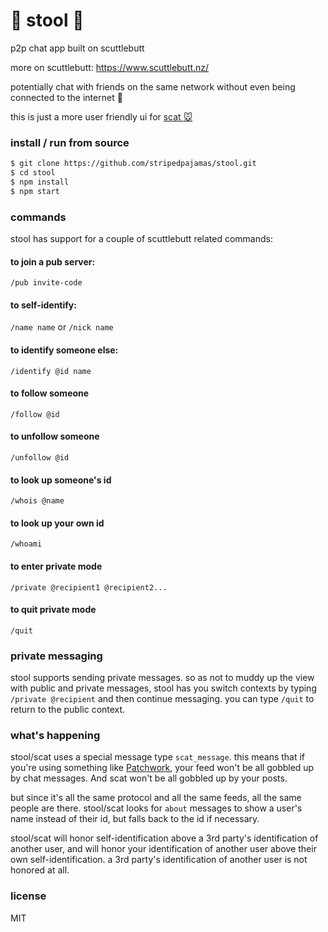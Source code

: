 # :hamster: stool :hamster:
p2p chat app built on scuttlebutt

more on scuttlebutt: https://www.scuttlebutt.nz/

potentially chat with friends on the same network without even being connected to the internet :raised_hands:

this is just a more user friendly ui for [scat :mouse:](https://github.com/stripedpajamas/scat)


### install / run from source
```bash
$ git clone https://github.com/stripedpajamas/stool.git
$ cd stool
$ npm install
$ npm start
```

### commands
stool has support for a couple of scuttlebutt related commands:
#### to join a pub server:
`/pub invite-code`

#### to self-identify:
`/name name` or `/nick name`

#### to identify someone else:
`/identify @id name`

#### to follow someone
`/follow @id`

#### to unfollow someone
`/unfollow @id`

#### to look up someone's id
`/whois @name`

#### to look up your own id
`/whoami`

#### to enter private mode
`/private @recipient1 @recipient2...`

#### to quit private mode
`/quit`

### private messaging
stool supports sending private messages. so as not to muddy up the view with public and private messages, stool has you switch contexts by typing `/private @recipient` and then continue messaging. you can type `/quit` to return to the public context.


### what's happening
stool/scat uses a special message type `scat_message`. this means that if you're using something like [Patchwork](https://github.com/ssbc/patchwork), your feed won't be all gobbled up by chat messages. And scat won't be all gobbled up by your posts. 

but since it's all the same protocol and all the same feeds, all the same people are there. stool/scat looks for `about` messages to show a user's name instead of their id, but falls back to the id if necessary.

stool/scat will honor self-identification above a 3rd party's identification of another user, and will honor your identification of another user above their own self-identification. a 3rd party's identification of another user is not honored at all.

### license
MIT
